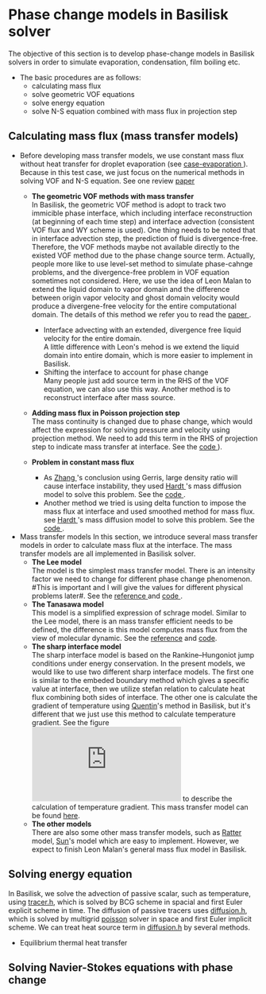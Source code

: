 # Phase change models in Basilisk solver #

The objective of this section is to develop phase-change models in Basilisk solvers in order to simulate evaporation, condensation, film boiling etc.
- The basic procedures are as follows:
    - calculating mass flux
    - solve geometric VOF equations
    - solve energy equation
    - solve N-S equation combined with mass flux in projection step
## Calculating mass flux (mass transfer models)
- Before developing mass transfer models, we use constant mass flux without heat transfer for droplet evaporation (see <a href = "https://github.com/GabrielGLK/thesis-cases/tree/master/phase-change/test_cases/mass_constant" > case-evaporation  </a> ). Because in this test case, we just focus on the numerical methods in solving VOF and N-S equation. See one review [paper](https://github.com/GabrielGLK/thesis-cases/blob/master/reference-papers/phase-change/review/Kharangate%20and%20Mudawar%20-%202017%20-%20Review%20of%20computational%20studies%20on%20boiling%20and%20con.pdf)
    - **The geometric VOF methods with mass transfer**    
        In Basilisk, the geometric VOF method is adopt to track two immicible phase interface, which including interface reconstruction (at beginning of each time step) and interface advection (consistent VOF flux and WY scheme is used). One thing needs to be noted that in interface advection step, the prediction of fluid is divergence-free. Therefore, the VOF methods maybe not available directly to the existed VOF method due to the phase change source term. Actually, people more like to use level-set method to simulate phase-cahnge problems, and the divergence-free problem in VOF equation sometimes not considered. Here, we use the idea of Leon Malan to extend the liquid domain to vapor domain and the difference between origin vapor velocity and ghost domain velocity would produce a divergene-free velocity for the entire computational domain. The details of this method we refer you to read the <a href = "https://github.com/GabrielGLK/thesis-cases/blob/master/reference-papers/phase-change/VOF/extended-VOF/Malan%20%E7%AD%89%E3%80%82%20-%202020%20-%20A%20geometric%20vof%20method%20for%20interface%20resolved%20phas.pdf" > paper  </a>.

        - Interface advecting with an extended, divergence free liquid velocity for the entire domain.  
            A little difference with Leon's mehod is we extend the liquid domain into entire domain, which is more easier to implement in Basilisk. 
        - Shifting the interface to account for phase change  
            Many people just add source term in the RHS of the VOF equation, we can also use this way. Another method is to reconstruct interface after mass source.
    - **Adding mass flux in Poisson projection step**    
        The mass continuity is changed due to phase change, which would affect the expression for solving pressure and velocity using projection method. We need to add this term in the RHS of projection step to indicate mass transfer at interface. See the <a href = "https://github.com/GabrielGLK/thesis-cases/blob/master/phase-change/test_cases/phase_change_code/poisson-pc.h#L518" > code  </a> ).
    
    - **Problem in constant mass flux**    
        - As <a href = "https://github.com/GabrielGLK/thesis-cases/blob/master/reference-papers/phase-change/mass-transfer-model/sharp-interface-model/Zhang%20%E5%92%8C%20Ni%20-%202018%20-%20Direct%20numerical%20simulations%20of%20incompressible%20mul.pdf" > Zhang </a>'s conclusion using Gerris, large density ratio will cause interface instability, they used <a href = "https://github.com/GabrielGLK/thesis-cases/blob/master/reference-papers/phase-change/mass-transfer-model/schrage-model/Hardt%20and%20Wondra%20-%202008%20-%20Evaporation%20model%20for%20interfacial%20flows%20based%20on%20a.pdf" > Hardt </a>'s mass diffusion model to solve this problem. See the <a href = "https://github.com/GabrielGLK/thesis-cases/blob/master/phase-change/test_cases/phase_change_code/phase-change.h#L76"> code </a>.  
        - Another method we tried is using delta function to impose the mass flux at interface and used smoothed method for mass flux. see <a href = "https://github.com/GabrielGLK/thesis-cases/blob/master/reference-papers/phase-change/mass-transfer-model/schrage-model/Hardt%20and%20Wondra%20-%202008%20-%20Evaporation%20model%20for%20interfacial%20flows%20based%20on%20a.pdf" > Hardt </a>'s mass diffusion model to solve this problem. See the <a href = "https://github.com/GabrielGLK/thesis-cases/blob/master/phase-change/test_cases/phase_change_code/phase-change.h#L52"> code </a>.
- Mass transfer models 
In this section, we introduce several mass transfer models in order to calculate mass flux at the interface. The mass transfer models are all implemented in Basilisk solver.
    -  **The Lee model**    
        The model is the simplest mass transfer model. There is an intensity factor we need to change for different phase change phenomenon. #This is important and I will give the values for different physical problems later#. See the <a href = "https://github.com/GabrielGLK/thesis-cases/tree/master/reference-papers/phase-change/mass-transfer-model/Lee-model"> reference </a> and <a href = "https://github.com/GabrielGLK/thesis-cases/blob/master/phase-change/test_cases/phase_change_code/phase-change.h#L112"> code </a>.
    - **The Tanasawa model**    
        This model is a simplified expression of schrage model. Similar to the Lee model, there is an mass transfer efficient needs to be defined, the difference is this model computes mass flux from the view of molecular dynamic. See the [reference](https://github.com/GabrielGLK/thesis-cases/tree/master/reference-papers/phase-change/mass-transfer-model/schrage-model)  and [code](https://github.com/GabrielGLK/thesis-cases/blob/master/phase-change/test_cases/phase_change_code/phase-change.h#L148).
    - **The sharp interface model**    
        The sharp interface model is based on the Rankine–Hungoniot jump conditions under energy conservation. In the present models, we would like to use two different sharp interface models. The first one is similar to the embeded boundary method which gives a specific value at interface, then we utilize stefan relation to calculate heat flux combining both sides of interface. The other one is calculate the gradient of temperature using [Quentin](http://basilisk.fr/sandbox/qmagdelaine/phase_change/elementary_body.h)'s method in Basilisk, but it's different that we just use this method to calculate temperature gradient. See the figure ![here](https://github.com/GabrielGLK/thesis-cases/blob/master/phase-change/figure/temperature_gradient.pdf) to describe the calculation of temperature gradient. This mass transfer model can be found [here](https://github.com/GabrielGLK/thesis-cases/blob/master/phase-change/test_cases/phase_change_code/phase-change.h#L313).
    - **The other models**    
        There are also some other mass transfer models, such as [Ratter](https://github.com/GabrielGLK/thesis-cases/tree/master/reference-papers/phase-change/mass-transfer-model/Lee-model/Rattner%20model) model, [Sun](https://github.com/GabrielGLK/thesis-cases/blob/master/reference-papers/phase-change/mass-transfer-model/other-models/2/Sun%20%E7%AD%89%E3%80%82%20-%202014%20-%20Modeling%20of%20the%20Evaporation%20and%20Condensation%20Phase.pdf)'s model which are easy to implement. However, we expect to finish Leon Malan's general mass flux model in Basilisk.
## Solving energy equation
In Basilisk, we solve the advection of passive scalar, such as temperature, using [tracer.h](http://basilisk.fr/src/tracer.h), which is solved by BCG scheme in spacial and first Euler explicit scheme in time. The diffusion of passive tracers uses [diffusion.h](http://basilisk.fr/src/diffusion.h), which is solved by multigrid [poisson](http://basilisk.fr/src/poisson.h) solver in space and first Euler implicit scheme. We can treat heat source term in [diffusion.h](http://basilisk.fr/src/diffusion.h) by several methods.
- Equilibrium thermal heat transfer
## Solving Navier-Stokes equations with phase change
        